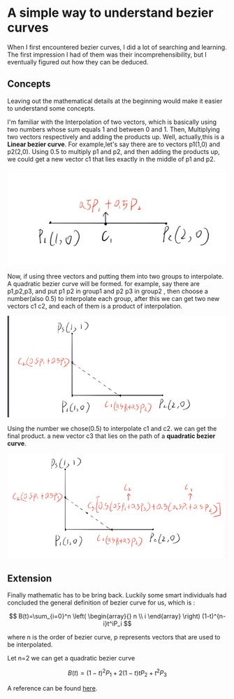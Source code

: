 <head>
    <script src="https://cdn.mathjax.org/mathjax/latest/MathJax.js?config=TeX-AMS-MML_HTMLorMML" type="text/javascript"></script>
    <script type="text/x-mathjax-config">
        MathJax.Hub.Config({
            tex2jax: {
            skipTags: ['script', 'noscript', 'style', 'textarea', 'pre'],
            inlineMath: [['$','$']]
            }
        });
    </script>
</head>

# A simple way to understand bezier curves

When I first encountered bezier curves, I did a lot of searching and
learning. The first impression I had of them was their incomprehensibility,
but I eventually figured out how they can be deduced.

## Concepts

Leaving out the mathematical details at the beginning would
make it easier to understand some concepts.

I'm familiar with the Interpolation of two vectors, which is
basically using two numbers whose sum equals 1 and between 0 and 1.
Then, Multiplying two vectors respectively and adding the products up. 
Well, actually,this is a **Linear bezier curve**. For example,let's say 
there are to vectors p1(1,0) and p2(2,0). Using 0.5 to multiply p1 and p2, 
and then adding the products up, we could get a new vector c1 that lies 
exactly in the middle of p1 and p2.

![linear bezier curves](./linear_bezier.png)

Now, if using three vectors and putting them into two groups to interpolate. 
A quadratic bezier curve will be formed. for example, say there are p1,p2,p3, 
and put p1 p2 in group1 and p2 p3 in group2 , then choose a number(also 0.5) 
to interpolate each group, after this we can get two new vectors c1 c2, 
and each of them is a product of interpolation.

![c1 and c2](./c1_and_c2.png)

Using the number we chose(0.5) to interpolate c1 and c2. we can get the final product.
a new vector c3 that lies on the path of a **quadratic bezier curve**. 

![get c3](get_c3.png)

## Extension

Finally mathematic has to be bring back. Luckily some smart individuals had 
concluded the general definition of bezier curve for us, which is :

$$
	B(t)=\sum_{i=0}^n \left( \begin{array}{} n \\ i \end{array} \right)
	(1-t)^{n-i}t^iP_i
$$

where n is the order of bezier curve, p represents vectors that are used to be interpolated.

Let n=2 we can get a quadratic bezier curve

$$
	B(t)=(1-t)^{2}P_1 + 2(1-t)tP_2 + t^2P_3
$$

A reference can be found [here](https://en.wikipedia.org/wiki/B%C3%A9zier_curve).